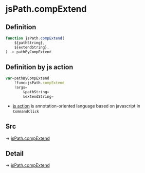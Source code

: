 # jsPath.compExtend

## Definition

```js.js
function jsPath.compExtend(
	${pathString},
	${extendString},
) -> pathByCompExtend
```


## Definition by js action

```js.js
var=pathByCompExtend
	?func=jsPath.compExtend
	?args=
		&pathString=
		&extendString=
```

- [js action](#) is annotation-oriented language based on javascript in `CommandClick`

## Src

-> [jsPath.compExtend](https://github.com/puutaro/CommandClick/blob/master/app/src/main/java/com/puutaro/commandclick/fragment_lib/terminal_fragment/js_interface/JsPath.kt#L27)

## Detail

-> [jsPath.compExtend](https://github.com/puutaro/CommandClick/blob/master/md/developer/js_interface/details/JsPath/compExtend.md)
